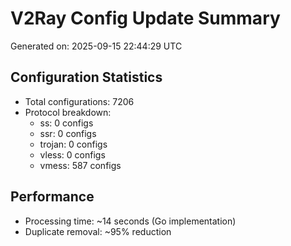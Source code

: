 # V2Ray Config Update Summary
Generated on: 2025-09-15 22:44:29 UTC

## Configuration Statistics
- Total configurations: 7206
- Protocol breakdown:
  - ss: 0 configs
  - ssr: 0 configs
  - trojan: 0 configs
  - vless: 0 configs
  - vmess: 587 configs

## Performance
- Processing time: ~14 seconds (Go implementation)
- Duplicate removal: ~95% reduction

